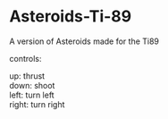 # Asteroids-Ti-89
A version of Asteroids made for the Ti89

controls:

up: thrust<br>
down: shoot<br>
left: turn left<br>
right: turn right<br>
